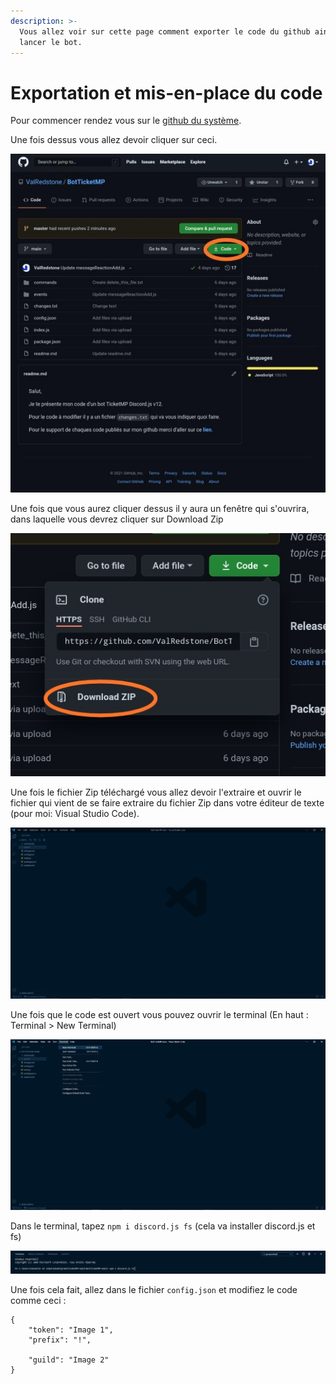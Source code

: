 ```yaml
---
description: >-
  Vous allez voir sur cette page comment exporter le code du github ainsi que de
  lancer le bot.
---
```


# Exportation et mis-en-place du code

Pour commencer rendez vous sur le [github du système](https://github.com/ValRedstone/BotTicketMP/tree/main).  
  
Une fois dessus vous allez devoir cliquer sur ceci.

![](../.gitbook/assets/image6.jpg)

Une fois que vous aurez cliquer dessus il y aura un fenêtre qui s'ouvrira, dans laquelle vous devrez cliquer sur Download Zip

![](../.gitbook/assets/image7.jpg)

Une fois le fichier Zip téléchargé vous allez devoir l'extraire et ouvrir le fichier qui vient de se faire extraire du fichier Zip dans votre éditeur de texte \(pour moi: Visual Studio Code\).

![](../.gitbook/assets/image8.png)

Une fois que le code est ouvert vous pouvez ouvrir le terminal \(En haut : Terminal &gt; New Terminal\)

![](../.gitbook/assets/image9.png)

Dans le terminal, tapez `npm i discord.js fs` \(cela va installer discord.js et fs\)

![](../.gitbook/assets/image10.png)

Une fois cela fait, allez dans le fichier `config.json` et modifiez le code comme ceci :

```text
{
    "token": "Image 1",
    "prefix": "!",

    "guild": "Image 2"
}
```

